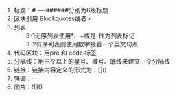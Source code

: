 1. 标题：# ---######分别为6级标题</br>
2. 区块引用 Blockquotes或者> </br>
3. 列表</br>
　　3-1无序列表使用*、+或是-作为列表标记</br>
　　3-2有序列表则使用数字接着一个英文句点</br>
4. 代码区块：用pre 和 code 标签</br>
5. 分隔线：用三个以上的星号、减号、底线来建立一个分隔线</br>
6. 链接：链接内容定义的形式为：\[]()</br>
7. 强调：*--*</br>
8. 图片：\!\[]()</br>

